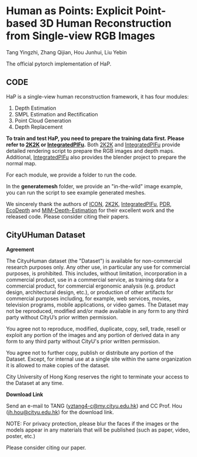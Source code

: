 # Human as Points: Explicit Point-based 3D Human Reconstruction from Single-view RGB Images
Tang Yingzhi, Zhang Qijian, Hou Junhui, Liu Yebin

The official pytorch implementation of HaP.

## CODE
HaP is a single-view human reconstruction framework, it has four modules:
1. Depth Estimation
2. SMPL Estimation and Rectification
3. Point Cloud Generation
4. Depth Replacement

**To train and test HaP, you need to prepare the training data first. Please refer to [2K2K](https://github.com/SangHunHan92/2K2K) or [IntegratedPIFu](https://github.com/kcyt/IntegratedPIFu).**
Both [2K2K](https://github.com/SangHunHan92/2K2K) and [IntegratedPIFu](https://github.com/kcyt/IntegratedPIFu) provide detailed rendering script to prepare the RGB images and depth maps. Additional, [IntegratedPIFu](https://github.com/kcyt/IntegratedPIFu) also provides the blender project to prepare the normal map. 

For each module, we provide a folder to run the code. 

In the **generatemesh** folder, we provide an "in-the-wild" image example, you can run the script to see example generated meshes. 

We sincerely thank the authors of [ICON](https://github.com/YuliangXiu/ICON), [2K2K](https://github.com/SangHunHan92/2K2K),  [IntegratedPIFu](https://github.com/kcyt/IntegratedPIFu), [PDR](https://github.com/ZhaoyangLyu/Point_Diffusion_Refinement), [EcoDepth](https://github.com/aradhye2002/ecodepth) and [MIM-Depth-Estimation](https://github.com/SwinTransformer/MIM-Depth-Estimation) for their excellent work and the released code. Please consider citing their papers.

## CityUHuman Dataset 
**Agreement**

The CityuHuman dataset (the "Dataset") is available for non-commercial research purposes only. Any other use, in particular any use for commercial purposes, is prohibited. This includes, without limitation, incorporation in a commercial product, use in a commercial service, as training data for a commercial product, for commercial ergonomic analysis (e.g. product design, architectural design, etc.), or production of other artifacts for commercial purposes including, for example, web services, movies, television programs, mobile applications, or video games. The Dataset may not be reproduced, modified and/or made available in any form to any third party without CityU’s prior written permission.

You agree not to reproduce, modified, duplicate, copy, sell, trade, resell or exploit any portion of the images and any portion of derived data in any form to any third party without CityU's prior written permission.

You agree not to further copy, publish or distribute any portion of the Dataset. Except, for internal use at a single site within the same organization it is allowed to make copies of the dataset.

City University of Hong Kong reserves the right to terminate your access to the Dataset at any time.

**Download Link**

Send an e-mail to TANG (yztang4-c@my.cityu.edu.hk) and CC Prof. Hou (jh.hou@cityu.edu.hk) for the download link.

NOTE: For privacy protection, please blur the faces if the images or the models appear in any materials that will be published (such as paper, video, poster, etc.) 

Please consider citing our paper.
